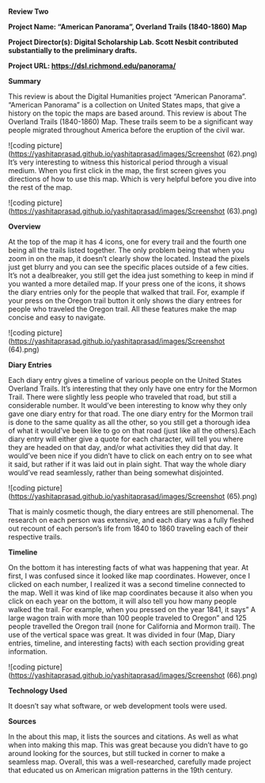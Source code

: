 **Review Two** 

**Project Name: “American Panorama”, Overland Trails (1840-1860) Map**

**Project Director(s): Digital Scholarship Lab. Scott Nesbit contributed substantially to the preliminary drafts.**

**Project URL: https://dsl.richmond.edu/panorama/**


**Summary**

This review is about the Digital Humanities project “American Panorama”. “American Panorama” is a collection on United States maps, that give a history on the topic the maps are based around. This review is about The Overland Trails (1840-1860) Map. These trails seem to be a significant way people migrated throughout America before the eruption of the civil war. 

![coding picture](https://yashitaprasad.github.io/yashitaprasad/images/Screenshot (62).png)
It’s very interesting to witness this historical period through a visual medium. When you first click in the map, the first screen gives you directions of how to use this map. Which is very helpful before you dive into the rest of the map. 

![coding picture](https://yashitaprasad.github.io/yashitaprasad/images/Screenshot (63).png)


**Overview**

At the top of the map it has 4 icons, one for every trail and the fourth one being all the trails listed together. The only problem being that when you zoom in on the map, it doesn’t clearly show the located. Instead the pixels just get blurry and you can see the specific places outside of a few cities. It’s not a dealbreaker, you still get the idea just something to keep in mind if you wanted a more detailed map. If your press one of the icons, it shows the diary entries only for the people that walked that trail. For, example if your press on the Oregon trail button it only shows the diary entrees for people who traveled the Oregon trail. All these features make the map concise and easy to navigate. 

![coding picture](https://yashitaprasad.github.io/yashitaprasad/images/Screenshot (64).png)


**Diary Entries**

Each diary entry gives a timeline of various people on the United States Overland Trails. It’s interesting that they only have one entry for the Mormon Trail. There were slightly less people who traveled that road, but still a considerable number. It would’ve been interesting to know why they only gave one diary entry for that road. The one diary entry for the Mormon trail is done to the same quality as all the other, so you still get a thorough idea of what it would’ve been like to go on that road (just like all the others).Each diary entry will either give a quote for each character, will tell you where they are headed on that day, and/or what activities they did that day. It would’ve been nice if you didn’t have to click on each entry on to see what it said, but rather if it was laid out in plain sight. That way the whole diary would’ve read seamlessly, rather than being somewhat disjointed. 

![coding picture](https://yashitaprasad.github.io/yashitaprasad/images/Screenshot (65).png) 

That is mainly cosmetic though, the diary entrees are still phenomenal. The research on each person was extensive, and each diary was a fully fleshed out recount of each person’s life from 1840 to 1860 traveling each of their respective trails. 


**Timeline** 

On the bottom it has interesting facts of what was happening that year. At first, I was confused since it looked like map coordinates. However, once I clicked on each number, I realized it was a second timeline connected to the map. 
Well it was kind of like map coordinates because it also when you click on each year on the bottom, it will also tell you how many people walked the trail. For example, when you pressed on the year 1841, it says” A large wagon train with more than 100 people traveled to Oregon” and 125 people travelled the Oregon trail (none for California and Mormon trail). The use of the vertical space was great. It was divided in four (Map, Diary entries, timeline, and interesting facts) with each section providing great information. 

![coding picture](https://yashitaprasad.github.io/yashitaprasad/images/Screenshot (66).png)


**Technology Used**

It doesn’t say what software, or web development tools were used.  


**Sources** 

In the about this map, it lists the sources and citations. As well as what when into making this map. This was great because you didn’t have to go around looking for the sources, but still tucked in corner to make a seamless map. Overall, this was a well-researched, carefully made project that educated us on American migration patterns in the 19th century. 

